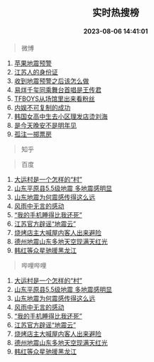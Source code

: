 <div align="center"><h2>实时热搜榜</h2><h4>2023-08-06 14:41:01</h4></div>

> 微博  

1. [苹果地震预警](https://s.weibo.com/weibo?q=%23%E8%8B%B9%E6%9E%9C%E5%9C%B0%E9%9C%87%E9%A2%84%E8%AD%A6%23&t=31&band_rank=1&Refer=top)<br />
2. [江苏人的身份证](https://s.weibo.com/weibo?q=%E6%B1%9F%E8%8B%8F%E4%BA%BA%E7%9A%84%E8%BA%AB%E4%BB%BD%E8%AF%81&t=31&band_rank=2&Refer=top)<br />
3. [收到地震预警之后该怎么做](https://s.weibo.com/weibo?q=%23%E6%94%B6%E5%88%B0%E5%9C%B0%E9%9C%87%E9%A2%84%E8%AD%A6%E4%B9%8B%E5%90%8E%E8%AF%A5%E6%80%8E%E4%B9%88%E5%81%9A%23&t=31&band_rank=3&Refer=top)<br />
4. [易烊千玺同乘舞台首唱是王传君](https://s.weibo.com/weibo?q=%23%E6%98%93%E7%83%8A%E5%8D%83%E7%8E%BA%E5%90%8C%E4%B9%98%E8%88%9E%E5%8F%B0%E9%A6%96%E5%94%B1%E6%98%AF%E7%8E%8B%E4%BC%A0%E5%90%9B%23&t=31&band_rank=4&Refer=top)<br />
5. [TFBOYS从场馆里出来看粉丝](https://s.weibo.com/weibo?q=%23TFBOYS%E4%BB%8E%E5%9C%BA%E9%A6%86%E9%87%8C%E5%87%BA%E6%9D%A5%E7%9C%8B%E7%B2%89%E4%B8%9D%23&t=31&band_rank=5&Refer=top)<br />
6. [内娱不可复制的成功](https://s.weibo.com/weibo?q=%23%E5%86%85%E5%A8%B1%E4%B8%8D%E5%8F%AF%E5%A4%8D%E5%88%B6%E7%9A%84%E6%88%90%E5%8A%9F%23&t=31&band_rank=6&Refer=top)<br />
7. [韩国女高中生去小区理发店烫刘海](https://s.weibo.com/weibo?q=%E9%9F%A9%E5%9B%BD%E5%A5%B3%E9%AB%98%E4%B8%AD%E7%94%9F%E5%8E%BB%E5%B0%8F%E5%8C%BA%E7%90%86%E5%8F%91%E5%BA%97%E7%83%AB%E5%88%98%E6%B5%B7&t=31&band_rank=7&Refer=top)<br />
8. [是今天晚安不是明年见](https://s.weibo.com/weibo?q=%23%E6%98%AF%E4%BB%8A%E5%A4%A9%E6%99%9A%E5%AE%89%E4%B8%8D%E6%98%AF%E6%98%8E%E5%B9%B4%E8%A7%81%23&t=31&band_rank=8&Refer=top)<br />
9. [孤注一掷票房](https://s.weibo.com/weibo?q=%23%E5%AD%A4%E6%B3%A8%E4%B8%80%E6%8E%B7%E7%A5%A8%E6%88%BF%23&t=31&band_rank=9&Refer=top)<br />

> 知乎  


> 百度  

1. [大运村是一个怎样的“村”](https://www.baidu.com/s?wd=%E5%A4%A7%E8%BF%90%E6%9D%91%E6%98%AF%E4%B8%80%E4%B8%AA%E6%80%8E%E6%A0%B7%E7%9A%84%E2%80%9C%E6%9D%91%E2%80%9D&sa=fyb_news&rsv_dl=fyb_news)<br />
2. [山东平原县5.5级地震 多地震感明显](https://www.baidu.com/s?wd=%E5%B1%B1%E4%B8%9C%E5%B9%B3%E5%8E%9F%E5%8E%BF5.5%E7%BA%A7%E5%9C%B0%E9%9C%87+%E5%A4%9A%E5%9C%B0%E9%9C%87%E6%84%9F%E6%98%8E%E6%98%BE&sa=fyb_news&rsv_dl=fyb_news)<br />
3. [山东地震为何震感传得这么远](https://www.baidu.com/s?wd=%E5%B1%B1%E4%B8%9C%E5%9C%B0%E9%9C%87%E4%B8%BA%E4%BD%95%E9%9C%87%E6%84%9F%E4%BC%A0%E5%BE%97%E8%BF%99%E4%B9%88%E8%BF%9C&sa=fyb_news&rsv_dl=fyb_news)<br />
4. [风雨中无言的感动](https://www.baidu.com/s?wd=%E9%A3%8E%E9%9B%A8%E4%B8%AD%E6%97%A0%E8%A8%80%E7%9A%84%E6%84%9F%E5%8A%A8&sa=fyb_news&rsv_dl=fyb_news)<br />
5. [“我的手机睡得比我还死”](https://www.baidu.com/s?wd=%E2%80%9C%E6%88%91%E7%9A%84%E6%89%8B%E6%9C%BA%E7%9D%A1%E5%BE%97%E6%AF%94%E6%88%91%E8%BF%98%E6%AD%BB%E2%80%9D&sa=fyb_news&rsv_dl=fyb_news)<br />
6. [江苏官方辟谣“地震云”](https://www.baidu.com/s?wd=%E6%B1%9F%E8%8B%8F%E5%AE%98%E6%96%B9%E8%BE%9F%E8%B0%A3%E2%80%9C%E5%9C%B0%E9%9C%87%E4%BA%91%E2%80%9D&sa=fyb_news&rsv_dl=fyb_news)<br />
7. [烧烤店主大喊屋内客人出来避险](https://www.baidu.com/s?wd=%E7%83%A7%E7%83%A4%E5%BA%97%E4%B8%BB%E5%A4%A7%E5%96%8A%E5%B1%8B%E5%86%85%E5%AE%A2%E4%BA%BA%E5%87%BA%E6%9D%A5%E9%81%BF%E9%99%A9&sa=fyb_news&rsv_dl=fyb_news)<br />
8. [德州地震山东多地天空现满天红光](https://www.baidu.com/s?wd=%E5%BE%B7%E5%B7%9E%E5%9C%B0%E9%9C%87%E5%B1%B1%E4%B8%9C%E5%A4%9A%E5%9C%B0%E5%A4%A9%E7%A9%BA%E7%8E%B0%E6%BB%A1%E5%A4%A9%E7%BA%A2%E5%85%89&sa=fyb_news&rsv_dl=fyb_news)<br />
9. [韩红等众星驰援黑龙江](https://www.baidu.com/s?wd=%E9%9F%A9%E7%BA%A2%E7%AD%89%E4%BC%97%E6%98%9F%E9%A9%B0%E6%8F%B4%E9%BB%91%E9%BE%99%E6%B1%9F&sa=fyb_news&rsv_dl=fyb_news)<br />

> 哔哩哔哩  

1. [大运村是一个怎样的“村”](https://www.baidu.com/s?wd=%E5%A4%A7%E8%BF%90%E6%9D%91%E6%98%AF%E4%B8%80%E4%B8%AA%E6%80%8E%E6%A0%B7%E7%9A%84%E2%80%9C%E6%9D%91%E2%80%9D&sa=fyb_news&rsv_dl=fyb_news)<br />
2. [山东平原县5.5级地震 多地震感明显](https://www.baidu.com/s?wd=%E5%B1%B1%E4%B8%9C%E5%B9%B3%E5%8E%9F%E5%8E%BF5.5%E7%BA%A7%E5%9C%B0%E9%9C%87+%E5%A4%9A%E5%9C%B0%E9%9C%87%E6%84%9F%E6%98%8E%E6%98%BE&sa=fyb_news&rsv_dl=fyb_news)<br />
3. [山东地震为何震感传得这么远](https://www.baidu.com/s?wd=%E5%B1%B1%E4%B8%9C%E5%9C%B0%E9%9C%87%E4%B8%BA%E4%BD%95%E9%9C%87%E6%84%9F%E4%BC%A0%E5%BE%97%E8%BF%99%E4%B9%88%E8%BF%9C&sa=fyb_news&rsv_dl=fyb_news)<br />
4. [风雨中无言的感动](https://www.baidu.com/s?wd=%E9%A3%8E%E9%9B%A8%E4%B8%AD%E6%97%A0%E8%A8%80%E7%9A%84%E6%84%9F%E5%8A%A8&sa=fyb_news&rsv_dl=fyb_news)<br />
5. [“我的手机睡得比我还死”](https://www.baidu.com/s?wd=%E2%80%9C%E6%88%91%E7%9A%84%E6%89%8B%E6%9C%BA%E7%9D%A1%E5%BE%97%E6%AF%94%E6%88%91%E8%BF%98%E6%AD%BB%E2%80%9D&sa=fyb_news&rsv_dl=fyb_news)<br />
6. [江苏官方辟谣“地震云”](https://www.baidu.com/s?wd=%E6%B1%9F%E8%8B%8F%E5%AE%98%E6%96%B9%E8%BE%9F%E8%B0%A3%E2%80%9C%E5%9C%B0%E9%9C%87%E4%BA%91%E2%80%9D&sa=fyb_news&rsv_dl=fyb_news)<br />
7. [烧烤店主大喊屋内客人出来避险](https://www.baidu.com/s?wd=%E7%83%A7%E7%83%A4%E5%BA%97%E4%B8%BB%E5%A4%A7%E5%96%8A%E5%B1%8B%E5%86%85%E5%AE%A2%E4%BA%BA%E5%87%BA%E6%9D%A5%E9%81%BF%E9%99%A9&sa=fyb_news&rsv_dl=fyb_news)<br />
8. [德州地震山东多地天空现满天红光](https://www.baidu.com/s?wd=%E5%BE%B7%E5%B7%9E%E5%9C%B0%E9%9C%87%E5%B1%B1%E4%B8%9C%E5%A4%9A%E5%9C%B0%E5%A4%A9%E7%A9%BA%E7%8E%B0%E6%BB%A1%E5%A4%A9%E7%BA%A2%E5%85%89&sa=fyb_news&rsv_dl=fyb_news)<br />
9. [韩红等众星驰援黑龙江](https://www.baidu.com/s?wd=%E9%9F%A9%E7%BA%A2%E7%AD%89%E4%BC%97%E6%98%9F%E9%A9%B0%E6%8F%B4%E9%BB%91%E9%BE%99%E6%B1%9F&sa=fyb_news&rsv_dl=fyb_news)<br />
